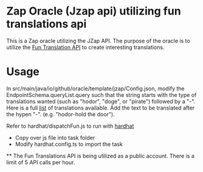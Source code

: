 # Zap Oracle (Jzap api) utilizing fun translations api

This is a Zap oracle utilizing the JZap API. The purpose of the oracle is to utilize the [Fun Translation API](https://funtranslations.com/api/) to create interesting translations.

# Usage
In src/main/java/io/github/oracle/template/jzap/Config.json, modify the EndpointSchema.queryList.query such that the string starts with the type of translations wanted (such as "hodor", "doge", or "pirate") followed by a "-". Here is a full [list](https://funtranslations.com/api/#all) of translations available.
Add the text to be translated after the hypen "-". (e.g. "hodor-hold the door").

Refer to hardhat/dispatchFun.js to run with [hardhat](https://github.com/zapproject/zap-hardhat/tree/feature/typescript-oracle-dispatch)
- Copy over js file into task folder
- Modify hardhat.config.ts to import the task

** The Fun Translations API is being utilized as a public account. There is a limit of 5 API calls per hour.

